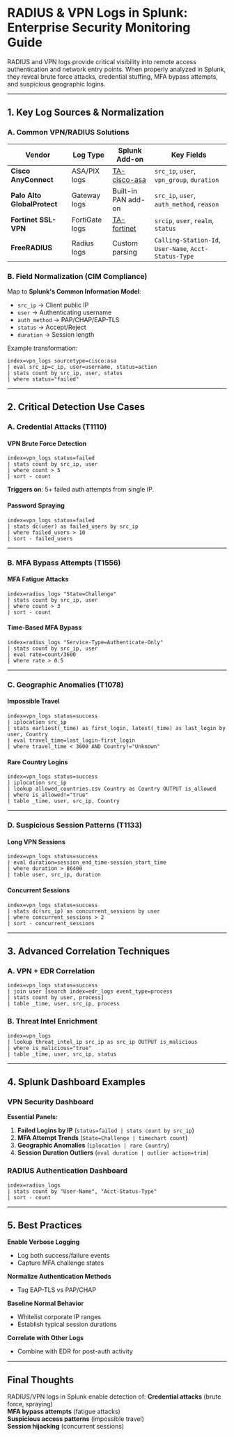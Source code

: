 # **RADIUS & VPN Logs in Splunk: Enterprise Security Monitoring Guide**

RADIUS and VPN logs provide critical visibility into remote access authentication and network entry points. When properly analyzed in Splunk, they reveal brute force attacks, credential stuffing, MFA bypass attempts, and suspicious geographic logins.

---

## **1. Key Log Sources & Normalization**

### **A. Common VPN/RADIUS Solutions**
| **Vendor**       | **Log Type**          | **Splunk Add-on**                     | **Key Fields**                          |
|------------------|-----------------------|--------------------------------------|----------------------------------------|
| **Cisco AnyConnect** | ASA/PIX logs     | [TA-cisco-asa](https://splunkbase.splunk.com/app/1627/) | `src_ip`, `user`, `vpn_group`, `duration` |
| **Palo Alto GlobalProtect** | Gateway logs | Built-in PAN add-on                 | `src_ip`, `user`, `auth_method`, `reason` |
| **Fortinet SSL-VPN** | FortiGate logs   | [TA-fortinet](https://splunkbase.splunk.com/app/1629/) | `srcip`, `user`, `realm`, `status`     |
| **FreeRADIUS**   | Radius logs          | Custom parsing                      | `Calling-Station-Id`, `User-Name`, `Acct-Status-Type` |

### **B. Field Normalization (CIM Compliance)**
Map to **Splunk's Common Information Model**:
- `src_ip` → Client public IP  
- `user` → Authenticating username  
- `auth_method` → PAP/CHAP/EAP-TLS  
- `status` → Accept/Reject  
- `duration` → Session length  

Example transformation:
```spl
index=vpn_logs sourcetype=cisco:asa 
| eval src_ip=c_ip, user=username, status=action 
| stats count by src_ip, user, status 
| where status="failed"
```

---

## **2. Critical Detection Use Cases**

### **A. Credential Attacks (T1110)**
#### **VPN Brute Force Detection**
```spl
index=vpn_logs status=failed 
| stats count by src_ip, user 
| where count > 5 
| sort - count
```
 **Triggers on**: 5+ failed auth attempts from single IP.

#### **Password Spraying**
```spl
index=vpn_logs status=failed 
| stats dc(user) as failed_users by src_ip 
| where failed_users > 10 
| sort - failed_users
```

---

### **B. MFA Bypass Attempts (T1556)**
#### **MFA Fatigue Attacks**
```spl
index=radius_logs "State=Challenge" 
| stats count by src_ip, user 
| where count > 3 
| sort - count
```

#### **Time-Based MFA Bypass**
```spl
index=radius_logs "Service-Type=Authenticate-Only" 
| stats count by src_ip, user 
| eval rate=count/3600 
| where rate > 0.5
```

---

### **C. Geographic Anomalies (T1078)**
#### **Impossible Travel**
```spl
index=vpn_logs status=success 
| iplocation src_ip 
| stats earliest(_time) as first_login, latest(_time) as last_login by user, Country 
| eval travel_time=last_login-first_login 
| where travel_time < 3600 AND Country!="Unknown"
```

#### **Rare Country Logins**
```spl
index=vpn_logs status=success 
| iplocation src_ip 
| lookup allowed_countries.csv Country as Country OUTPUT is_allowed 
| where is_allowed!="true" 
| table _time, user, src_ip, Country
```

---

### **D. Suspicious Session Patterns (T1133)**
#### **Long VPN Sessions**
```spl
index=vpn_logs status=success 
| eval duration=session_end_time-session_start_time 
| where duration > 86400 
| table user, src_ip, duration
```

#### **Concurrent Sessions**
```spl
index=vpn_logs status=success 
| stats dc(src_ip) as concurrent_sessions by user 
| where concurrent_sessions > 2 
| sort - concurrent_sessions
```

---

## **3. Advanced Correlation Techniques**

### **A. VPN + EDR Correlation**
```spl
index=vpn_logs status=success 
| join user [search index=edr_logs event_type=process 
| stats count by user, process] 
| table _time, user, src_ip, process
```

### **B. Threat Intel Enrichment**
```spl
index=vpn_logs 
| lookup threat_intel_ip src_ip as src_ip OUTPUT is_malicious 
| where is_malicious="true" 
| table _time, user, src_ip, status
```

---

## **4. Splunk Dashboard Examples**

### **VPN Security Dashboard**
**Essential Panels:**
1. **Failed Logins by IP** (`status=failed | stats count by src_ip`)
2. **MFA Attempt Trends** (`State=Challenge | timechart count`)
3. **Geographic Anomalies** (`iplocation | rare Country`)
4. **Session Duration Outliers** (`eval duration | outlier action=trim`)

### **RADIUS Authentication Dashboard**
```spl
index=radius_logs 
| stats count by "User-Name", "Acct-Status-Type" 
| sort - count
```

---

## **5. Best Practices**

 **Enable Verbose Logging**  
   - Log both success/failure events  
   - Capture MFA challenge states  

 **Normalize Authentication Methods**  
   - Tag EAP-TLS vs PAP/CHAP  

 **Baseline Normal Behavior**  
   - Whitelist corporate IP ranges  
   - Establish typical session durations  

 **Correlate with Other Logs**  
   - Combine with EDR for post-auth activity  

---

## **Final Thoughts**
RADIUS/VPN logs in Splunk enable detection of:
 **Credential attacks** (brute force, spraying)  
 **MFA bypass attempts** (fatigue attacks)  
 **Suspicious access patterns** (impossible travel)  
 **Session hijacking** (concurrent sessions)  

